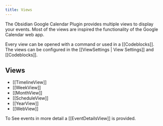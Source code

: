 ```yaml
---
title: Views
---
```


The Obsidian Google Calendar Plugin provides multiple views to display your events.
Most of the views are inspired the functionality of the Google Calendar web app.

Every view can be opened with a command or used in a [[Codeblocks]].
The views can be configured in the [[ViewSettings | View Settings]] and [[Codeblocks]].

## Views

- [[TimelineView]]
- [[WeekView]]
- [[MonthView]]
- [[ScheduleView]]
- [[YearView]]
- [[WebView]]

To See events in more detail a [[EventDetailsView]] is provided.
